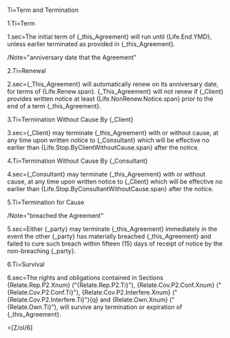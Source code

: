 Ti=Term and Termination

1.Ti=Term

1.sec=The initial term of {_this_Agreement} will run until {Life.End.YMD}, unless earlier terminated as provided in {_this_Agreement}.

/Note="anniversary date that the Agreement"

2.Ti=Renewal

2.sec={_This_Agreement} will automatically renew on its anniversary date, for terms of {Life.Renew.span}.   {_This_Agreement} will not renew if {_Client} provides written notice at least {Life.NonRenew.Notice.span} prior to the end of a term {_this_Agreement}.

3.Ti=Termination Without Cause By {_Client}

3.sec={_Client} may terminate {_this_Agreement} with or without cause, at any time upon written notice to {_Consultant} which will be effective no earlier than {Life.Stop.ByClientWithoutCause.span} after the notice. 

4.Ti=Termination Without Cause By {_Consultant}

4.sec={_Consultant} may terminate {_this_Agreement} with or without cause, at any time upon written notice to {_Client} which will be effective no earlier than {Life.Stop.ByConsultantWithoutCause.span} after the notice. 

5.Ti=Termination for Cause

/Note="breached the Agreement"

5.sec=Either {_party} may terminate {_this_Agreement} immediately in the event the other {_party} has materially breached {_this_Agreement} and failed to cure such breach within fifteen (15) days of receipt of notice by the non-breaching {_party}. 

6.Ti=Survival

6.sec=The rights and obligations contained in Sections {Relate.Rep.P2.Xnum} ("{Relate.Rep.P2.Ti}"), {Relate.Cov.P2.Conf.Xnum} ("{Relate.Cov.P2.Conf.Ti}"), {Relate.Cov.P2.Interfere.Xnum} ("{Relate.Cov.P2.Interfere.Ti}"){q} and {Relate.Own.Xnum} ("{Relate.Own.Ti}"), will survive any termination or expiration of {_this_Agreement}.

=[Z/ol/6]
